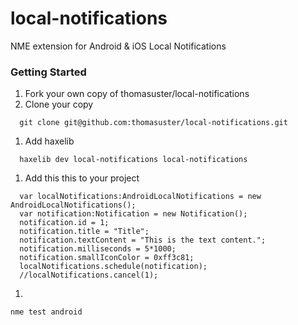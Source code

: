 # local-notifications

NME extension for Android & iOS Local Notifications

### Getting Started

1. Fork your own copy of thomasuster/local-notifications
1. Clone your copy
  ```
	git clone git@github.com:thomasuster/local-notifications.git
  ```
1. Add haxelib

  ```
    haxelib dev local-notifications local-notifications
  ```
  
1. Add this this to your project
  ```
	var localNotifications:AndroidLocalNotifications = new AndroidLocalNotifications();
	var notification:Notification = new Notification();
	notification.id = 1;
	notification.title = "Title";
	notification.textContent = "This is the text content.";
	notification.milliseconds = 5*1000;
	notification.smallIconColor = 0xff3c81;
	localNotifications.schedule(notification);
	//localNotifications.cancel(1);
  ```
1. 
  ```
  nme test android
  ```